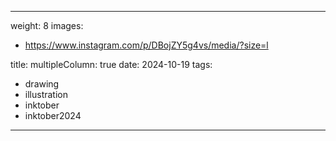
---
weight: 8
images:
- https://www.instagram.com/p/DBojZY5g4vs/media/?size=l

title:
multipleColumn: true
date: 2024-10-19
tags:
- drawing
- illustration
- inktober
- inktober2024
---

